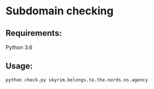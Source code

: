 # Subdomain checking

## Requirements:

Python 3.6

## Usage:

```
python check.py skyrim.belongs.to.the.nords.ns.agency
```
